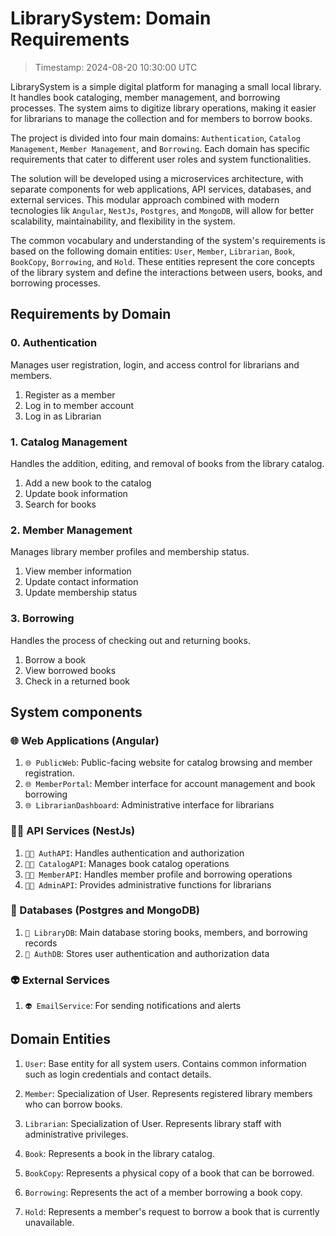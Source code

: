 # LibrarySystem: Domain Requirements

> Timestamp: 2024-08-20 10:30:00 UTC

LibrarySystem is a simple digital platform for managing a small local library. It handles book cataloging, member management, and borrowing processes. The system aims to digitize library operations, making it easier for librarians to manage the collection and for members to borrow books.

The project is divided into four main domains: `Authentication`, `Catalog Management`, `Member Management`, and `Borrowing`. Each domain has specific requirements that cater to different user roles and system functionalities.

The solution will be developed using a microservices architecture, with separate components for web applications, API services, databases, and external services. This modular approach combined with modern tecnologies lik `Angular`, `NestJs`, `Postgres`, and `MongoDB`, will allow for better scalability, maintainability, and flexibility in the system.

The common vocabulary and understanding of the system's requirements is based on the following domain entities: `User`, `Member`, `Librarian`, `Book`, `BookCopy`, `Borrowing`, and `Hold`. These entities represent the core concepts of the library system and define the interactions between users, books, and borrowing processes.

## Requirements by Domain

### 0. Authentication

Manages user registration, login, and access control for librarians and members.

1. Register as a member
2. Log in to member account
3. Log in as Librarian

### 1. Catalog Management

Handles the addition, editing, and removal of books from the library catalog.

1. Add a new book to the catalog
2. Update book information
3. Search for books

### 2. Member Management

Manages library member profiles and membership status.

1. View member information
2. Update contact information
3. Update membership status

### 3. Borrowing

Handles the process of checking out and returning books.

1. Borrow a book
2. View borrowed books
3. Check in a returned book

## System components

### 🌐 Web Applications (Angular)

1. `🌐 PublicWeb`: Public-facing website for catalog browsing and member registration.
2. `🌐 MemberPortal`: Member interface for account management and book borrowing
3. `🌐 LibrarianDashboard`: Administrative interface for librarians

### 🧑‍💼 API Services (NestJs)

1. `🧑‍💼 AuthAPI`: Handles authentication and authorization
2. `🧑‍💼 CatalogAPI`: Manages book catalog operations
3. `🧑‍💼 MemberAPI`: Handles member profile and borrowing operations
4. `🧑‍💼 AdminAPI`: Provides administrative functions for librarians

### 📇 Databases (Postgres and MongoDB)

1. `📇 LibraryDB`: Main database storing books, members, and borrowing records
2. `📇 AuthDB`: Stores user authentication and authorization data

### 👽 External Services

1. `👽 EmailService`: For sending notifications and alerts

## Domain Entities

1. `User`: Base entity for all system users. Contains common information such as login credentials and contact details.

2. `Member`: Specialization of User. Represents registered library members who can borrow books.

3. `Librarian`: Specialization of User. Represents library staff with administrative privileges.

4. `Book`: Represents a book in the library catalog.

5. `BookCopy`: Represents a physical copy of a book that can be borrowed.

6. `Borrowing`: Represents the act of a member borrowing a book copy.

7. `Hold`: Represents a member's request to borrow a book that is currently unavailable.

